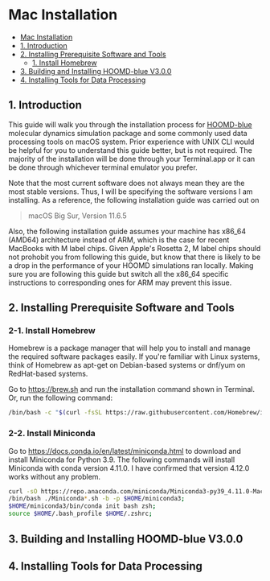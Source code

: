 # Mac Installation

- [Mac Installation](#mac-installation)
- [1. Introduction](#1-introduction)
- [2. Installing Prerequisite Software and Tools](#2-installing-prerequisite-software-and-tools)
  - [1. Install Homebrew](#1-install-homebrew)
- [3. Building and Installing HOOMD-blue V3.0.0](#3-building-and-installing-hoomd-blue-v300)
- [4. Installing Tools for Data Processing](#4-installing-tools-for-data-processing)

## 1. Introduction

This guide will walk you through the installation process for [HOOMD-blue](http://glotzerlab.engin.umich.edu/hoomd-blue/) molecular dynamics simulation package and some commonly used data processing tools on macOS system. Prior experience with UNIX CLI would be helpful for you to understand this guide better, but is not required. The majority of the installation will be done through your Terminal.app or it can be done through whichever terminal emulator you prefer.

Note that the most current software does not always mean they are the most stable versions. Thus, I will be specifying the software versions I am installing. As a reference, the following installation guide was carried out on
>macOS Big Sur, Version 11.6.5

Also, the following installation guide assumes your machine has x86_64 (AMD64) architecture instead of ARM, which is the case for recent MacBooks with M label chips. Given Apple's Rosetta 2, M label chips should not prohobit you from following this guide, but know that there is likely to be a drop in the performance of your HOOMD simulations ran locally. Making sure you are following this guide but switch all the x86_64 specific instructions to corresponding ones for ARM may prevent this issue.

## 2. Installing Prerequisite Software and Tools

### 2-1. Install Homebrew

Homebrew is a package manager that will help you to install and manage the required software packages easily. If you're familiar with Linux systems, think of Homebrew as apt-get on Debian-based systems or dnf/yum on RedHat-based systems.

Go to <https://brew.sh> and run the installation command shown in Terminal.
Or, run the following command:

```bash
/bin/bash -c "$(curl -fsSL https://raw.githubusercontent.com/Homebrew/install/HEAD/install.sh)"
```

### 2-2. Install Miniconda

Go to <https://docs.conda.io/en/latest/miniconda.html> to download and install Miniconda for Python 3.9. The following commands will install Miniconda with conda version 4.11.0. I have confirmed that version 4.12.0 works without any problem.

```bash
curl -sO https://repo.anaconda.com/miniconda/Miniconda3-py39_4.11.0-MacOSX-x86_64.sh;
/bin/bash ./Miniconda*.sh -b -p $HOME/miniconda3;
$HOME/miniconda3/bin/conda init bash zsh;
source $HOME/.bash_profile $HOME/.zshrc;
```

## 3. Building and Installing HOOMD-blue V3.0.0

## 4. Installing Tools for Data Processing

